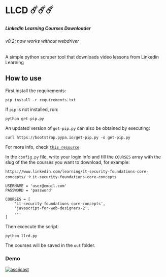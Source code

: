 # LLCD ☄️☄️☄️
##### Linkedin Learning Courses Downloader
###### v0.2: now works without webdriver

A simple python scraper tool that downloads video lessons from Linkedin Learning

## How to use
First install the requirements:
```
pip install -r requirements.txt
```
If `pip` is not installed, run:
```
python get-pip.py
```
An updated version of `get-pip.py` can also be obtained by executing:
```
curl https://bootstrap.pypa.io/get-pip.py -o get-pip.py
```
For more info, check [`this resource`](https://pip.pypa.io/en/stable/installing/)

In the `config.py` file, write your login info and fill the `COURSES` array with the slug of the the courses you want to download, for example:

`https://www.linkedin.com/learning/it-security-foundations-core-concepts/` -> `it-security-foundations-core-concepts`

```
USERNAME = 'user@email.com'
PASSWORD = 'password'

COURSES = [
    'it-security-foundations-core-concepts',
    'javascript-for-web-designers-2',
    ...
]
```
Then excecute the script:
```
python llcd.py
```
The courses will be saved in the `out` folder.

### Demo
[![asciicast](https://asciinema.org/a/143894.png)](https://asciinema.org/a/143894)
